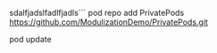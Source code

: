 sdalfjadslfadlfjadls```
pod repo add PrivatePods https://github.com/ModulizationDemo/PrivatePods.git

pod update
```
